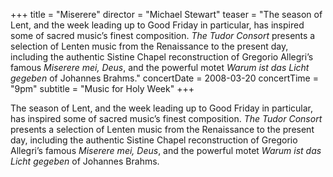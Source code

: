 +++
title = "Miserere"
director = "Michael Stewart"
teaser = "The season of Lent, and the week leading up to Good Friday in particular, has inspired some of sacred music’s finest composition. *The Tudor Consort* presents a selection of Lenten music from the Renaissance to the present day, including the authentic Sistine Chapel reconstruction of Gregorio Allegri’s famous *Miserere mei, Deus*, and the powerful motet *Warum ist das Licht gegeben* of Johannes Brahms."
concertDate = 2008-03-20
concertTime = "9pm"
subtitle = "Music for Holy Week"
+++

The season of Lent, and the week leading up to Good Friday in particular, has inspired some of sacred music’s finest composition. *The Tudor Consort* presents a selection of Lenten music from the Renaissance to the present day, including the authentic Sistine Chapel reconstruction of Gregorio Allegri’s famous *Miserere mei, Deus*, and the powerful motet *Warum ist das Licht gegeben* of Johannes Brahms.
